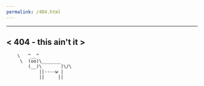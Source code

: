 ```yaml
---
permalink: /404.html
---
```


 __________________________
< 404 - this ain't it >
 --------------------------
        \   ^__^
         \  (oo)\_______
            (__)\       )\/\
                ||----w |
                ||     ||
